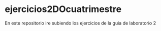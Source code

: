 # ejercicios2DOcuatrimestre

En este repositorio ire subiendo los ejercicios de la guia de laboratorio 2 
